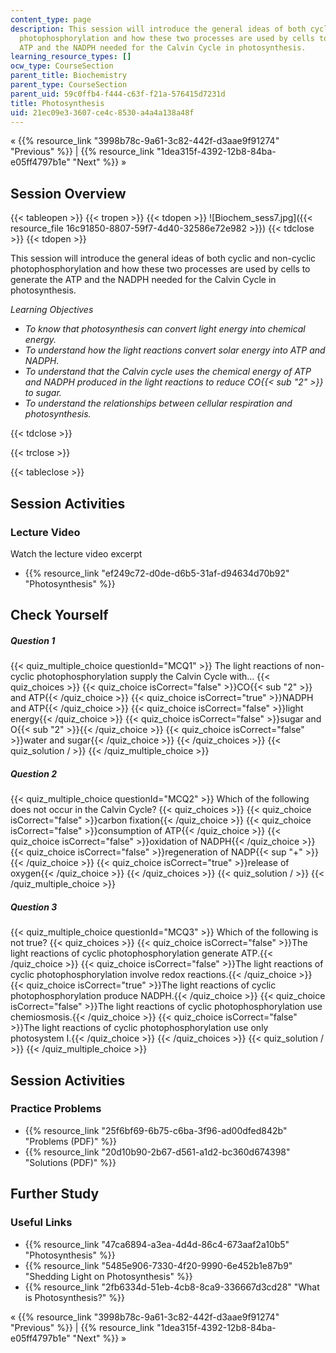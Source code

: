 ```yaml
---
content_type: page
description: This session will introduce the general ideas of both cyclic and non-cyclic
  photophosphorylation and how these two processes are used by cells to generate the
  ATP and the NADPH needed for the Calvin Cycle in photosynthesis.
learning_resource_types: []
ocw_type: CourseSection
parent_title: Biochemistry
parent_type: CourseSection
parent_uid: 59c0ffb4-f444-c63f-f21a-576415d7231d
title: Photosynthesis
uid: 21ec09e3-3607-ce4c-8530-a4a4a138a48f
---
```


« {{% resource_link "3998b78c-9a61-3c82-442f-d3aae9f91274" "Previous" %}} | {{% resource_link "1dea315f-4392-12b8-84ba-e05ff4797b1e" "Next" %}} »

Session Overview
----------------

{{< tableopen >}}
{{< tropen >}}
{{< tdopen >}}
![Biochem_sess7.jpg]({{< resource_file 16c91850-8807-59f7-4d40-32586e72e982 >}})
{{< tdclose >}}
{{< tdopen >}}


This session will introduce the general ideas of both cyclic and non-cyclic photophosphorylation and how these two processes are used by cells to generate the ATP and the NADPH needed for the Calvin Cycle in photosynthesis.

_Learning Objectives_

*   _To know that photosynthesis can convert light energy into chemical energy._
*   _To understand how the light reactions convert solar energy into ATP and NADPH._
*   _To understand that the Calvin cycle uses the chemical energy of ATP and NADPH produced in the light reactions to reduce CO{{< sub "2" >}} to sugar._
*   _To understand the relationships between cellular respiration and photosynthesis._


{{< tdclose >}}

{{< trclose >}}

{{< tableclose >}}

Session Activities
------------------

### Lecture Video

Watch the lecture video excerpt

*   {{% resource_link "ef249c72-d0de-d6b5-31af-d94634d70b92" "Photosynthesis" %}}

Check Yourself
--------------

##### Question 1
 {{< quiz_multiple_choice questionId="MCQ1" >}} The light reactions of non-cyclic photophosphorylation supply the Calvin Cycle with… {{< quiz_choices >}} {{< quiz_choice isCorrect="false" >}}CO{{< sub "2" >}} and ATP{{< /quiz_choice >}} {{< quiz_choice isCorrect="true" >}}NADPH and ATP{{< /quiz_choice >}} {{< quiz_choice isCorrect="false" >}}light energy{{< /quiz_choice >}} {{< quiz_choice isCorrect="false" >}}sugar and O{{< sub "2" >}}{{< /quiz_choice >}} {{< quiz_choice isCorrect="false" >}}water and sugar{{< /quiz_choice >}} {{< /quiz_choices >}} {{< quiz_solution / >}} {{< /quiz_multiple_choice >}}
##### Question 2
 {{< quiz_multiple_choice questionId="MCQ2" >}} Which of the following does not occur in the Calvin Cycle? {{< quiz_choices >}} {{< quiz_choice isCorrect="false" >}}carbon fixation{{< /quiz_choice >}} {{< quiz_choice isCorrect="false" >}}consumption of ATP{{< /quiz_choice >}} {{< quiz_choice isCorrect="false" >}}oxidation of NADPH{{< /quiz_choice >}} {{< quiz_choice isCorrect="false" >}}regeneration of NADP{{< sup "\+" >}}{{< /quiz_choice >}} {{< quiz_choice isCorrect="true" >}}release of oxygen{{< /quiz_choice >}} {{< /quiz_choices >}} {{< quiz_solution / >}} {{< /quiz_multiple_choice >}}
##### Question 3
 {{< quiz_multiple_choice questionId="MCQ3" >}} Which of the following is not true? {{< quiz_choices >}} {{< quiz_choice isCorrect="false" >}}The light reactions of cyclic photophosphorylation generate ATP.{{< /quiz_choice >}} {{< quiz_choice isCorrect="false" >}}The light reactions of cyclic photophosphorylation involve redox reactions.{{< /quiz_choice >}} {{< quiz_choice isCorrect="true" >}}The light reactions of cyclic photophosphorylation produce NADPH.{{< /quiz_choice >}} {{< quiz_choice isCorrect="false" >}}The light reactions of cyclic photophosphorylation use chemiosmosis.{{< /quiz_choice >}} {{< quiz_choice isCorrect="false" >}}The light reactions of cyclic photophosphorylation use only  
photosystem I.{{< /quiz_choice >}} {{< /quiz_choices >}} {{< quiz_solution / >}} {{< /quiz_multiple_choice >}}

Session Activities
------------------

### Practice Problems

*   {{% resource_link "25f6bf69-6b75-c6ba-3f96-ad00dfed842b" "Problems (PDF)" %}}
*   {{% resource_link "20d10b90-2b67-d561-a1d2-bc360d674398" "Solutions (PDF)" %}}

Further Study
-------------

### Useful Links

*   {{% resource_link "47ca6894-a3ea-4d4d-86c4-673aaf2a10b5" "Photosynthesis" %}}
*   {{% resource_link "5485e906-7330-4f20-9990-6e452b1e87b9" "Shedding Light on Photosynthesis" %}}
*   {{% resource_link "2fb6334d-51eb-4cb8-8ca9-336667d3cd28" "What is Photosynthesis?" %}}

« {{% resource_link "3998b78c-9a61-3c82-442f-d3aae9f91274" "Previous" %}} | {{% resource_link "1dea315f-4392-12b8-84ba-e05ff4797b1e" "Next" %}} »